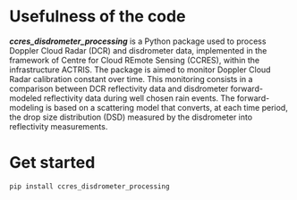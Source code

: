 # Usefulness of the code

***ccres_disdrometer_processing*** is a Python package used to process Doppler Cloud Radar (DCR) and disdrometer data, implemented in the framework of Centre for Cloud REmote Sensing (CCRES), within the infrastructure ACTRIS.
The package is aimed to monitor Doppler Cloud Radar calibration constant over time. This monitoring consists in a comparison between DCR reflectivity data and disdrometer forward-modeled reflectivity data during well chosen rain events.
The forward-modeling is based on a scattering model that converts, at each time period, the drop size distribution (DSD) measured by the disdrometer into reflectivity measurements.



# Get started

```python
pip install ccres_disdrometer_processing
```
